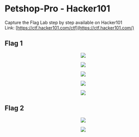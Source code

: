 # Petshop-Pro - Hacker101

Capture the Flag Lab step by step available on Hacker101
<br>
Link: [https://ctf.hacker101.com/ctf](https://ctf.hacker101.com/)

<h2> Flag 1 </h2>

<p align="center">
  <img src="https://github.com/bensadel/PetshopPro-Hacker101/assets/95494769/afba3a4a-4e2a-4d2f-adde-ea3c03ea8809">
</p>
<p align="center">
  <img src="https://github.com/bensadel/PetshopPro-Hacker101/assets/95494769/d181e7f1-2af2-451b-a304-0c18f023a68d">
</p>
<p align="center">
  <img src="https://github.com/bensadel/PetshopPro-Hacker101/assets/95494769/b4c89c2d-3b05-4e14-af55-efc84adc0fba">
</p>
<p align="center">
  <img src="https://github.com/bensadel/PetshopPro-Hacker101/assets/95494769/bdbf443c-b7ea-4dd4-bd24-76c2d9612dc8">
</p>
<p align="center">
  <img src="https://github.com/bensadel/PetshopPro-Hacker101/assets/95494769/a5b42c9c-decc-48ed-89a7-e7852e623db5">
</p>


<h2> Flag 2 </h2>

<p align="center">
  <img src="https://github.com/bensadel/PetshopPro-Hacker101/assets/95494769/b44b0646-e3a3-484d-ac02-8e7fe2d2b6f5">
</p>
<p align="center">
  <img src="https://github.com/bensadel/PetshopPro-Hacker101/assets/95494769/1a35b811-d441-41b2-80e8-ba6bc1c6a774">
</p>



